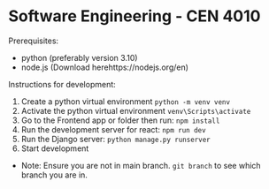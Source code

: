 <h1>Software Engineering - CEN 4010</h1>

Prerequisites:
-  python (preferably version 3.10)
- node.js (Download herehttps://nodejs.org/en)


Instructions for development:
1. Create a python virtual environment
   `python -m venv venv`
2. Activate the python virtual environment
   `venv\Scripts\activate`
3. Go to the Frontend app or  folder then run:
   `npm install`
4. Run the development server for react:
   `npm run dev`
6. Run the Django server:
   `python manage.py runserver`
7. Start development

- Note: Ensure you are not in main branch. `git branch` to see which branch you are in.
   
